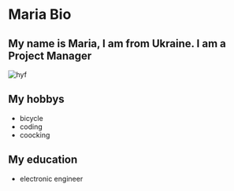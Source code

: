 # Maria Bio
## My name is Maria, I am from Ukraine. I am a Project Manager

![hyf](./img/mariagit.jpg)

## My hobbys
- bicycle
- coding
- coocking

## My education
- electronic engineer

